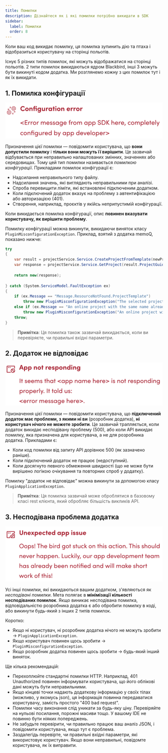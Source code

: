 ```yaml
---
title: Помилки
description: Дізнайтеся як і які помилки потрібно викидати в SDK
sidebar:
  label: Помилки
  order: 8
---
```


Коли ваш код викидає помилку, ця помилка зупинить дію та птаха і відобразиться користувачу на сторінці польотів.

Існує 5 різних типів помилок, які можуть відображатися на сторінці польотів. 2 типи помилок викидаються ядром Blackbird, інші 3 можуть бути викинуті кодом додатка. Ми розглянемо кожну з цих помилок тут і як їх викидати.

## 1. Помилка конфігурації

![Configuration exception](../../../../assets/docs/conventions/configuration_error.png)

Призначення цієї помилки — повідомити користувача, що **вони допустили помилку** і **тільки вони можуть її вирішити**. Це зазвичай відбувається при неправильно налаштованих змінних, значеннях або середовищах. Тому цей тип помилки називається *помилкою конфігурації*. Прикладами помилок конфігурації є:

- Надсилання неправильного типу файлу.
- Надсилання значень, які виглядають неправильними при аналізі.
- Спроба перевищити ліміти, які встановлені підключеним додатком.
- Коли підключений додаток вказує на проблему з автентифікацією або авторизацією (401).
- Створення, наприклад, проєктів у якійсь неприпустимій конфігурації.

Коли викидається помилка конфігурації, опис **повинен вказувати користувачу, як вирішити проблему**.

Помилку конфігурації можна викинути, викидаючи виняток класу `PluginMisconfigurationException`. Приклад, взятий з додатка memoQ, показано нижче:

```cs
try
{
    var result = projectService.Service.CreateProjectFromTemplate(newProject);
    var response = projectService.Service.GetProject(result.ProjectGuid);

    return new(response);

} catch (System.ServiceModel.FaultException ex)
{
    if (ex.Message == "Message.ResourceNotFound.ProjectTemplate")
        throw new PluginMisconfigurationException("The selected project template does not exist. Please select a different template.");
    else if (ex.Message == "An online project with the same name already exists.")
        throw new PluginMisconfigurationException("An online project with the same name already exists. Please configure a unique name.");
    throw;
}
```

> **Примітка**: Ця помилка також зазвичай викидається, коли ви перевіряєте, чи правильні вхідні параметри.

## 2. Додаток не відповідає

![app not responding](../../../../assets/docs/conventions/not_responding_error.png)

Призначення цієї помилки — повідомити користувача, що **підключений додаток має проблеми, з якими ні ви** (розробник додатка), **ні користувач нічого не можете зробити**. Це зазвичай трапляється, коли додаток викидає несподівану проблему (500), або коли API викидає помилку, яка призначена для користувача, а не для розробника додатка. Прикладами є:

- Коли код помилки від запиту API дорівнює 500 (як зазначено раніше).
- Коли підключений додаток не працює (недоступний).
- Коли досягнуто певного обмеження швидкості (що не може бути вирішено логікою очікування та повторних спроб у додатку).

Помилку "додаток не відповідає" можна викинути за допомогою класу `PluginApplicationException`.

> **Примітка**: Ця помилка зазвичай може оброблятися в базовому класі rest клієнта, який обробляє більшість викликів API.

## 3. Несподівана проблема додатка

![unexpected_error](../../../../assets/docs/conventions/unexpected_error.png)

Усі інші помилки, які викидаються вашим додатком, з'являються як *несподівані помилки*. Мета полягає в **мінімізації кількості несподіваних помилок**. Якщо виникає несподівана помилка, відповідальністю розробника додатка є або обробити помилку в коді, або викинути будь-який з інших 2 типів помилок.

Коротко:

- Якщо ні користувач, ні розробник додатка нічого не можуть зробити -> `PluginApplicationException`.
- Якщо користувач повинен щось зробити -> `PluginMisconfigurationException`.
- Якщо розробник додатка повинен щось зробити -> будь-який інший виняток.

Ще кілька рекомендацій:

- Перехоплюйте стандартні помилки HTTP. Наприклад, 401 Unauthorized повинен інформувати користувача, що його облікові дані можуть бути неправильними.
- Якщо кінцеві точки надають додаткову інформацію у своїх тілах (можливо, у якомусь json), ця інформація повинна передаватися користувачу, замість простого "400 bad request".
- Помилки часу виконання слід уникати за будь-яку ціну. Перевіряйте на нульові посилання, порожні масиви тощо. У вашому IDE не повинно бути ніяких попереджень.
- Не забудьте перевірити, чи правильно працює ваш аналіз JSON, і повідомити користувача, якщо тут є проблема.
- Заздалегідь перевірте, чи правильні вхідні параметри, які використовує користувач. Якщо вони неправильні, повідомте користувача, як їх виправити.